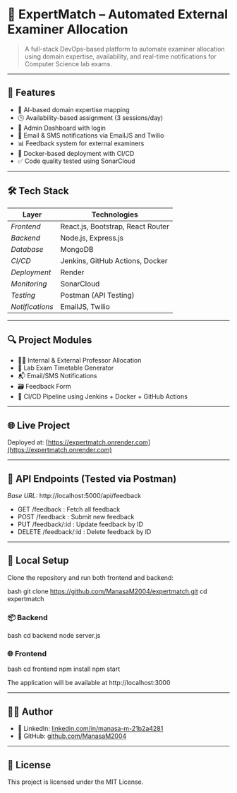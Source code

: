 # 🚀 ExpertMatch – Automated External Examiner Allocation

> A full-stack DevOps-based platform to automate examiner allocation using domain expertise, availability, and real-time notifications for Computer Science lab exams.

---

## 🌟 Features

- 🧠 AI-based domain expertise mapping
- 🕒 Availability-based assignment (3 sessions/day)
- 🔐 Admin Dashboard with login
- 📧 Email & SMS notifications via EmailJS and Twilio
- 📊 Feedback system for external examiners
- 🐳 Docker-based deployment with CI/CD
- ✅ Code quality tested using SonarCloud

---

## 🛠 Tech Stack

| Layer        | Technologies                           |
|--------------|----------------------------------------|
| *Frontend* | React.js, Bootstrap, React Router      |
| *Backend*  | Node.js, Express.js                    |
| *Database* | MongoDB                                |
| *CI/CD*    | Jenkins, GitHub Actions, Docker        |
| *Deployment* | Render                              |
| *Monitoring* | SonarCloud                          |
| *Testing* | Postman (API Testing)                   |
| *Notifications* | EmailJS, Twilio                  |

---

## 🔍 Project Modules

- 👩‍🏫 Internal & External Professor Allocation
- 🧾 Lab Exam Timetable Generator
- 📬 Email/SMS Notifications
- 🗃️ Feedback Form
- 🧮 CI/CD Pipeline using Jenkins + Docker + GitHub Actions

---

## 🌐 Live Project

Deployed at: [https://expertmatch.onrender.com](https://expertmatch.onrender.com)

---

## 🔌 API Endpoints (Tested via Postman)

*Base URL:* http://localhost:5000/api/feedback

- GET /feedback : Fetch all feedback
- POST /feedback : Submit new feedback
- PUT /feedback/:id : Update feedback by ID
- DELETE /feedback/:id : Delete feedback by ID

---

## 🧪 Local Setup

Clone the repository and run both frontend and backend:

bash
git clone https://github.com/ManasaM2004/expertmatch.git
cd expertmatch


### 📦 Backend

bash
cd backend
node server.js


### 🌐 Frontend

bash
cd frontend
npm install
npm start


The application will be available at http://localhost:3000

---

## 🙋‍♀️ Author

- 🔗 LinkedIn: [linkedin.com/in/manasa-m-21b2a4281](https://linkedin.com/in/manasa-m-21b2a4281)
- 🐙 GitHub: [github.com/ManasaM2004](https://github.com/ManasaM2004)

---

## 📄 License

This project is licensed under the MIT License.